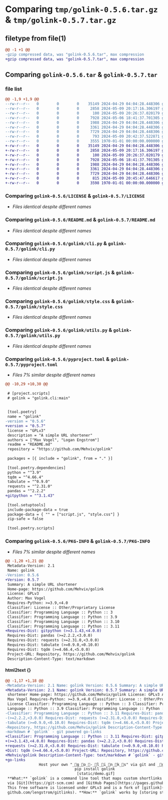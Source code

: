 # Comparing `tmp/golink-0.5.6.tar.gz` & `tmp/golink-0.5.7.tar.gz`

## filetype from file(1)

```diff
@@ -1 +1 @@
-gzip compressed data, was "golink-0.5.6.tar", max compression
+gzip compressed data, was "golink-0.5.7.tar", max compression
```

## Comparing `golink-0.5.6.tar` & `golink-0.5.7.tar`

### file list

```diff
@@ -1,9 +1,9 @@
--rw-r--r--   0        0        0    35149 2024-04-29 04:04:28.448306 golink-0.5.6/LICENSE
--rw-r--r--   0        0        0     2858 2024-05-09 20:17:16.306197 golink-0.5.6/README.md
--rw-r--r--   0        0        0      100 2024-05-09 20:26:37.020179 golink-0.5.6/golink/__init__.py
--rw-r--r--   0        0        0     7928 2024-05-06 18:41:37.701305 golink-0.5.6/golink/cli.py
--rw-r--r--   0        0        0     1988 2024-04-29 04:04:28.448306 golink-0.5.6/golink/script.js
--rw-r--r--   0        0        0     3361 2024-04-29 04:04:28.448306 golink-0.5.6/golink/style.css
--rw-r--r--   0        0        0     7729 2024-04-29 04:04:28.448306 golink-0.5.6/golink/utils.py
--rw-r--r--   0        0        0      793 2024-05-09 20:42:37.522871 golink-0.5.6/pyproject.toml
--rw-r--r--   0        0        0     3555 1970-01-01 00:00:00.000000 golink-0.5.6/PKG-INFO
+-rw-r--r--   0        0        0    35149 2024-04-29 04:04:28.448306 golink-0.5.7/LICENSE
+-rw-r--r--   0        0        0     2858 2024-05-09 20:17:16.306197 golink-0.5.7/README.md
+-rw-r--r--   0        0        0      100 2024-05-09 20:26:37.020179 golink-0.5.7/golink/__init__.py
+-rw-r--r--   0        0        0     7928 2024-05-06 18:41:37.701305 golink-0.5.7/golink/cli.py
+-rw-r--r--   0        0        0     1988 2024-04-29 04:04:28.448306 golink-0.5.7/golink/script.js
+-rw-r--r--   0        0        0     3361 2024-04-29 04:04:28.448306 golink-0.5.7/golink/style.css
+-rw-r--r--   0        0        0     7729 2024-04-29 04:04:28.448306 golink-0.5.7/golink/utils.py
+-rw-r--r--   0        0        0      815 2024-05-09 20:45:47.646617 golink-0.5.7/pyproject.toml
+-rw-r--r--   0        0        0     3598 1970-01-01 00:00:00.000000 golink-0.5.7/PKG-INFO
```

### Comparing `golink-0.5.6/LICENSE` & `golink-0.5.7/LICENSE`

 * *Files identical despite different names*

### Comparing `golink-0.5.6/README.md` & `golink-0.5.7/README.md`

 * *Files identical despite different names*

### Comparing `golink-0.5.6/golink/cli.py` & `golink-0.5.7/golink/cli.py`

 * *Files identical despite different names*

### Comparing `golink-0.5.6/golink/script.js` & `golink-0.5.7/golink/script.js`

 * *Files identical despite different names*

### Comparing `golink-0.5.6/golink/style.css` & `golink-0.5.7/golink/style.css`

 * *Files identical despite different names*

### Comparing `golink-0.5.6/golink/utils.py` & `golink-0.5.7/golink/utils.py`

 * *Files identical despite different names*

### Comparing `golink-0.5.6/pyproject.toml` & `golink-0.5.7/pyproject.toml`

 * *Files 7% similar despite different names*

```diff
@@ -10,29 +10,30 @@
 
 # [project.scripts]
 # golink = "golink.cli:main"
 
 
 [tool.poetry]
 name = "golink"
-version = "0.5.6"
+version = "0.5.7"
 license = "GPLv3"
 description = "A simple URL shortener"
 authors = ["Max Vogel", "Logan Engstrom"]
 readme = "README.md"
 repository = "https://github.com/Mehvix/golink"
 
 packages = [{ include = "golink", from = "." }]
 
 [tool.poetry.dependencies]
 python = "^3.9"
 tqdm = "^4.66.4"
 tabulate = "^0.9.0"
 requests = "^2.31.0"
 pandas = "^2.2.2"
+gitpython = "^3.1.43"
 
 [tool.setuptools]
 include-package-data = true
 package-data = { "" = ["script.js", "style.css"] }
 zip-safe = false
 
 [tool.poetry.scripts]
```

### Comparing `golink-0.5.6/PKG-INFO` & `golink-0.5.7/PKG-INFO`

 * *Files 7% similar despite different names*

```diff
@@ -1,20 +1,21 @@
 Metadata-Version: 2.1
 Name: golink
-Version: 0.5.6
+Version: 0.5.7
 Summary: A simple URL shortener
 Home-page: https://github.com/Mehvix/golink
 License: GPLv3
 Author: Max Vogel
 Requires-Python: >=3.9,<4.0
 Classifier: License :: Other/Proprietary License
 Classifier: Programming Language :: Python :: 3
 Classifier: Programming Language :: Python :: 3.9
 Classifier: Programming Language :: Python :: 3.10
 Classifier: Programming Language :: Python :: 3.11
+Requires-Dist: gitpython (>=3.1.43,<4.0.0)
 Requires-Dist: pandas (>=2.2.2,<3.0.0)
 Requires-Dist: requests (>=2.31.0,<3.0.0)
 Requires-Dist: tabulate (>=0.9.0,<0.10.0)
 Requires-Dist: tqdm (>=4.66.4,<5.0.0)
 Project-URL: Repository, https://github.com/Mehvix/golink
 Description-Content-Type: text/markdown
```

#### html2text {}

```diff
@@ -1,17 +1,18 @@
-Metadata-Version: 2.1 Name: golink Version: 0.5.6 Summary: A simple URL
+Metadata-Version: 2.1 Name: golink Version: 0.5.7 Summary: A simple URL
 shortener Home-page: https://github.com/Mehvix/golink License: GPLv3 Author:
 Max Vogel Requires-Python: >=3.9,<4.0 Classifier: License :: Other/Proprietary
 License Classifier: Programming Language :: Python :: 3 Classifier: Programming
 Language :: Python :: 3.9 Classifier: Programming Language :: Python :: 3.10
-Classifier: Programming Language :: Python :: 3.11 Requires-Dist: pandas
-(>=2.2.2,<3.0.0) Requires-Dist: requests (>=2.31.0,<3.0.0) Requires-Dist:
-tabulate (>=0.9.0,<0.10.0) Requires-Dist: tqdm (>=4.66.4,<5.0.0) Project-URL:
-Repository, https://github.com/Mehvix/golink Description-Content-Type: text/
-markdown # `golink` - git powered go-links
+Classifier: Programming Language :: Python :: 3.11 Requires-Dist: gitpython
+(>=3.1.43,<4.0.0) Requires-Dist: pandas (>=2.2.2,<3.0.0) Requires-Dist:
+requests (>=2.31.0,<3.0.0) Requires-Dist: tabulate (>=0.9.0,<0.10.0) Requires-
+Dist: tqdm (>=4.66.4,<5.0.0) Project-URL: Repository, https://github.com/
+Mehvix/golink Description-Content-Type: text/markdown # `golink` - git powered
+go-links
               Host your own "_g_o_-_l_i_n_k_s" via git and _g_i_t_h_u_b_ _p_a_g_e_s
                               pip install golink
                                [static/demo.gif]
 **What:** `golink` is a command line tool that maps custom shortlinks to URLs
 via [Git](https://git-scm.com) and [GitHub Pages](https://pages.github.com).
 This free software is licensed under GPLv3 and is a fork of [gitlink](https://
 github.com/lengstrom/gitlinks). **How:** `golink` works by [storing state on
```

